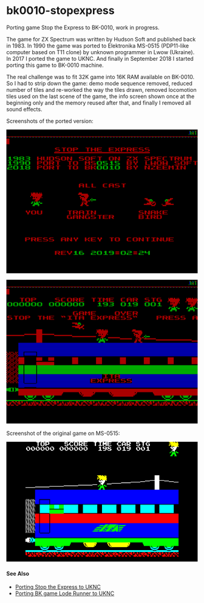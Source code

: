 # bk0010-stopexpress
Porting game Stop the Express to BK-0010, work in progress.

The game for ZX Spectrum was written by Hudson Soft and published back in 1983.
In 1990 the game was ported to Elektronika MS-0515 (PDP11-like computer based on T11 clone) by unknown programmer in Lwow (Ukraine).
In 2017 I ported the game to UKNC.
And finally in September 2018 I started porting this game to BK-0010 machine.

The real challenge was to fit 32K game into 16K RAM available on BK-0010.
So I had to strip down the game: demo mode sequence removed, reduced number of tiles and re-worked the way the tiles drawn, removed locomotion tiles used on the last scene of the game,
the info screen shown once at the beginning only and the memory reused after that, and finally I removed all sound effects.

Screenshots of the ported version:

![](screenshot/titlescreen.png)

![](screenshot/demoscreen.png)

Screenshot of the original game on MS-0515:

![](screenshot/original-ms0515.png)

#### See Also

 - [Porting Stop the Express to UKNC](https://github.com/nzeemin/uknc-stopexpress)
 - [Porting BK game Lode Runner to UKNC](https://github.com/nzeemin/uknc-loderunner)
